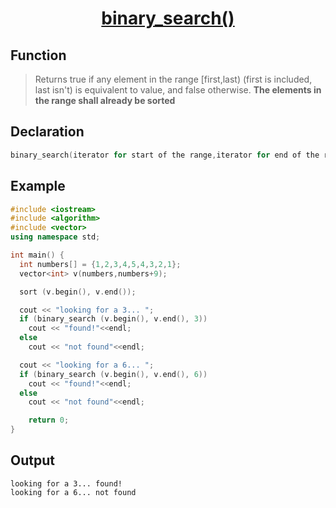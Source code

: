 <h1 align="center"><a href="#"> binary_search() </a></h1>


## Function

>Returns true if any element in the range [first,last) (first is included, last isn't) is equivalent to value, and false otherwise.
>**The elements in the range shall already be sorted**

## Declaration

```cpp
binary_search(iterator for start of the range,iterator for end of the range which is not included in range,value to be searched);
```

## Example

```cpp
#include <iostream>
#include <algorithm>
#include <vector>
using namespace std;

int main() {
  int numbers[] = {1,2,3,4,5,4,3,2,1};
  vector<int> v(numbers,numbers+9);                         

  sort (v.begin(), v.end());

  cout << "looking for a 3... ";
  if (binary_search (v.begin(), v.end(), 3))
    cout << "found!"<<endl;
  else
    cout << "not found"<<endl;

  cout << "looking for a 6... ";
  if (binary_search (v.begin(), v.end(), 6))
    cout << "found!"<<endl;
  else
    cout << "not found"<<endl;

    return 0;
}

```

## Output

```
looking for a 3... found!
looking for a 6... not found
```
